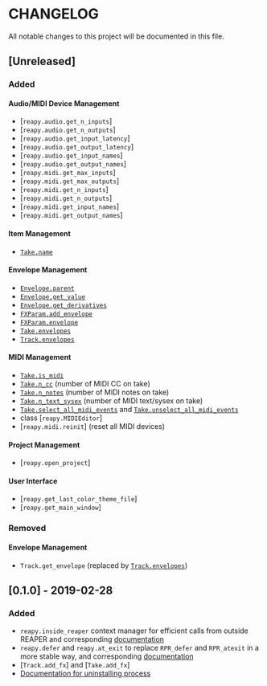 # CHANGELOG

All notable changes to this project will be documented in this file.

## [Unreleased]

### Added

#### Audio/MIDI Device Management

- [`reapy.audio.get_n_inputs`]
- [`reapy.audio.get_n_outputs`]
- [`reapy.audio.get_input_latency`]
- [`reapy.audio.get_output_latency`]
- [`reapy.audio.get_input_names`]
- [`reapy.audio.get_output_names`]
- [`reapy.midi.get_max_inputs`]
- [`reapy.midi.get_max_outputs`]
- [`reapy.midi.get_n_inputs`]
- [`reapy.midi.get_n_outputs`]
- [`reapy.midi.get_input_names`]
- [`reapy.midi.get_output_names`]

#### Item Management

- [`Take.name`]

#### Envelope Management

- [`Envelope.parent`]
- [`Envelope.get_value`]
- [`Envelope.get_derivatives`]
- [`FXParam.add_envelope`]
- [`FXParam.envelope`]
- [`Take.envelopes`]
- [`Track.envelopes`]

#### MIDI Management

- [`Take.is_midi`]
- [`Take.n_cc`] (number of MIDI CC on take)
- [`Take.n_notes`] (number of MIDI notes on take)
- [`Take.n_text_sysex`] (number of MIDI text/sysex on take)
- [`Take.select_all_midi_events`] and [`Take.unselect_all_midi_events`]
- class [`reapy.MIDIEditor`]
- [`reapy.midi.reinit`] (reset all MIDI devices)

#### Project Management

- [`reapy.open_project`]

#### User Interface

- [`reapy.get_last_color_theme_file`]
- [`reapy.get_main_window`]

### Removed

#### Envelope Management

- `Track.get_envelope` (replaced by [`Track.envelopes`])


## [0.1.0] - 2019-02-28

### Added

- `reapy.inside_reaper` context manager for efficient calls from outside REAPER and corresponding [documentation](https://python-reapy.readthedocs.io/en/latest/api_guide.html#improve-performance-with-reapy-inside-reaper)
- `reapy.defer` and `reapy.at_exit` to replace `RPR_defer` and `RPR_atexit` in a more stable way, and corresponding [documentation](https://python-reapy.readthedocs.io/en/latest/api_guide.html#non-blocking-loops-inside-reaper-with-reapy-defer-and-reapy-at-exit)
- [`Track.add_fx`] and [`Take.add_fx`]
- [Documentation for uninstalling process](https://python-reapy.readthedocs.io/en/latest/install_guide.html)

[//]: # (LINKS)
[`AutomationItem.delete_points_in_range`]: reapy.core.html#reapy.core.AutomationItem.delete_points_in_range
[`AutomationItem.length`]: reapy.core.html#reapy.core.AutomationItem.length
[`AutomationItem.n_points`]: reapy.core.html#reapy.core.AutomationItem.n_points
[`AutomationItem.pool`]: reapy.core.html#reapy.core.AutomationItem.pool
[`AutomationItem.position`]: reapy.core.html#reapy.core.AutomationItem.position
[`Envelope.delete_points_in_range`]: reapy.core.html#reapy.core.Envelope.delete_points_in_range
[`Envelope.get_derivatives`]: reapy.core.html#reapy.core.Envelope.get_derivatives
[`Envelope.get_value`]: reapy.core.html#reapy.core.Envelope.get_value
[`Envelope.n_items`]: reapy.core.html#reapy.core.Envelope.n_items
[`Envelope.n_points`]: reapy.core.html#reapy.core.Envelope.n_points
[`Envelope.name`]: reapy.core.html#reapy.core.Envelope.name
[`Envelope.parent`]: reapy.core.html#reapy.core.Envelope.parent
[`FX.close_ui`]: reapy.core.html#reapy.core.FX.close_ui
[`FX.copy_to_take`]: reapy.core.html#reapy.core.FX.copy_to_take
[`FX.copy_to_track`]: reapy.core.html#reapy.core.FX.copy_to_track
[`FX.delete`]: reapy.core.html#reapy.core.FX.delete
[`FX.disable`]: reapy.core.html#reapy.core.FX.disable
[`FX.enable`]: reapy.core.html#reapy.core.FX.enable
[`FX.is_enabled`]: reapy.core.html#reapy.core.FX.is_enabled
[`FX.is_online`]: reapy.core.html#reapy.core.FX.is_online
[`FX.is_ui_open`]: reapy.core.html#reapy.core.FX.is_ui_open
[`FX.make_offline`]: reapy.core.html#reapy.core.FX.make_offline
[`FX.make_online`]: reapy.core.html#reapy.core.FX.make_online
[`FX.move_to_take`]: reapy.core.html#reapy.core.FX.move_to_take
[`FX.move_to_track`]: reapy.core.html#reapy.core.FX.move_to_track
[`FX.n_params`]: reapy.core.html#reapy.core.FX.n_params
[`FX.name`]: reapy.core.html#reapy.core.FX.name
[`FX.open_ui`]: reapy.core.html#reapy.core.FX.open_ui
[`FX.params`]: reapy.core.html#reapy.core.FX.params
[`FX.preset_file`]: reapy.core.html#reapy.core.FX.preset_file
[`FX.preset_index`]: reapy.core.html#reapy.core.FX.preset_index
[`FX.preset`]: reapy.core.html#reapy.core.FX.preset
[`FX.use_next_preset`]: reapy.core.html#reapy.core.FX.use_next_preset
[`FX.use_previous_preset`]: reapy.core.html#reapy.core.FX.use_previous_preset
[`FXParam.add_envelope`]: reapy.core.html#reapy.core.FXParam.add_envelope
[`FXParam.envelope`]: reapy.core.html#reapy.core.FXParam.envelope
[`FXParam.name`]: reapy.core.html#reapy.core.FXParam.name
[`Item.active_take`]: reapy.core.html#reapy.core.Item.active_take
[`Item.add_take`]: reapy.core.html#reapy.core.Item.add_take
[`Item.get_info_value`]: reapy.core.html#reapy.core.Item.get_info_value
[`Item.get_take`]: reapy.core.html#reapy.core.Item.get_take
[`Item.is_selected`]: reapy.core.html#reapy.core.Item.is_selected
[`Item.length`]: reapy.core.html#reapy.core.Item.length
[`Item.n_takes`]: reapy.core.html#reapy.core.Item.n_takes
[`Item.position`]: reapy.core.html#reapy.core.Item.position
[`Item.project`]: reapy.core.html#reapy.core.Item.project
[`Item.split`]: reapy.core.html#reapy.core.Item.split
[`Item.takes`]: reapy.core.html#reapy.core.Item.takes
[`Item.track`]: reapy.core.html#reapy.core.Item.track
[`MIDIEditor.mode`]: reapy.core.html#reapy.core.MIDIEditor.mode
[`MIDIEditor.perform_action`]: reapy.core.html#reapy.core.MIDIEditor.perform_action
[`MIDIEditor.take`]: reapy.core.html#reapy.core.MIDIEditor.take
[`MIDIEditor`]: reapy.core.html#reapy.core.MIDIEditor
[`Marker.delete`]: reapy.core.html#reapy.core.Marker.delete
[`Marker`]: reapy.core.html#reapy.core.Marker
[`Project.add_marker`]: reapy.core.html#reapy.core.Project.add_marker
[`Project.add_region`]: reapy.core.html#reapy.core.Project.add_region
[`Project.add_track`]: reapy.core.html#reapy.core.Project.add_track
[`Project.any_track_solo`]: reapy.core.html#reapy.core.Project.any_track_solo
[`Project.begin_undo_block`]: reapy.core.html#reapy.core.Project.begin_undo_block
[`Project.bpi`]: reapy.core.html#reapy.core.Project.bpi
[`Project.bpm`]: reapy.core.html#reapy.core.Project.bpm
[`Project.bypass_fx_on_all_tracks`]: reapy.core.html#reapy.core.Project.bypass_fx_on_all_tracks
[`Project.can_redo`]: reapy.core.html#reapy.core.Project.can_redo
[`Project.can_undo`]: reapy.core.html#reapy.core.Project.can_undo
[`Project.cursor_position`]: reapy.core.html#reapy.core.Project.cursor_position
[`Project.disarm_rec_on_all_tracks`]: reapy.core.html#reapy.core.Project.disarm_rec_on_all_tracks
[`Project.end_undo_block`]: reapy.core.html#reapy.core.Project.end_undo_block
[`Project.get_selected_item`]: reapy.core.html#reapy.core.Project.get_selected_item
[`Project.get_selected_track`]: reapy.core.html#reapy.core.Project.get_selected_track
[`Project.is_dirty`]: reapy.core.html#reapy.core.Project.is_dirty
[`Project.length`]: reapy.core.html#reapy.core.Project.length
[`Project.make_current_project`]: reapy.core.html#reapy.core.Project.make_current_project
[`Project.mark_dirty`]: reapy.core.html#reapy.core.Project.mark_dirty
[`Project.markers`]: reapy.core.html#reapy.core.Project.markers
[`Project.master_track`]: reapy.core.html#reapy.core.Project.master_track
[`Project.mute_all_tracks`]: reapy.core.html#reapy.core.Project.mute_all_tracks
[`Project.n_items`]: reapy.core.html#reapy.core.Project.n_items
[`Project.n_markers`]: reapy.core.html#reapy.core.Project.n_markers
[`Project.n_regions`]: reapy.core.html#reapy.core.Project.n_regions
[`Project.n_selected_items`]: reapy.core.html#reapy.core.Project.n_selected_items
[`Project.n_selected_tracks`]: reapy.core.html#reapy.core.Project.n_selected_tracks
[`Project.n_tempo_markers`]: reapy.core.html#reapy.core.Project.n_tempo_markers
[`Project.n_tracks`]: reapy.core.html#reapy.core.Project.n_tracks
[`Project.name`]: reapy.core.html#reapy.core.Project.name
[`Project.path`]: reapy.core.html#reapy.core.Project.path
[`Project.pause`]: reapy.core.html#reapy.core.Project.pause
[`Project.perform_action`]: reapy.core.html#reapy.core.Project.perform_action
[`Project.play_rate`]: reapy.core.html#reapy.core.Project.play_rate
[`Project.play_state`]: reapy.core.html#reapy.core.Project.play_state
[`Project.play`]: reapy.core.html#reapy.core.Project.play
[`Project.redo`]: reapy.core.html#reapy.core.Project.redo
[`Project.regions`]: reapy.core.html#reapy.core.Project.regions
[`Project.save`]: reapy.core.html#reapy.core.Project.save
[`Project.select_all_items`]: reapy.core.html#reapy.core.Project.select_all_items
[`Project.selected_envelope`]: reapy.core.html#reapy.core.Project.selected_envelope
[`Project.selected_items`]: reapy.core.html#reapy.core.Project.selected_items
[`Project.selected_tracks`]: reapy.core.html#reapy.core.Project.selected_tracks
[`Project.stop`]: reapy.core.html#reapy.core.Project.stop
[`Project.time_selection`]: reapy.core.html#reapy.core.Project.time_selection
[`Project.tracks`]: reapy.core.html#reapy.core.Project.tracks
[`Project.undo`]: reapy.core.html#reapy.core.Project.undo
[`Project.unmute_all_tracks`]: reapy.core.html#reapy.core.Project.unmute_all_tracks
[`Project`]: reapy.core.html#reapy.core.Project
[`Region.add_rendered_track`]: reapy.core.html#reapy.core.Region.add_rendered_track
[`Region.delete`]: reapy.core.html#reapy.core.Region.delete
[`Region.remove_rendered_track`]: reapy.core.html#reapy.core.Region.remove_rendered_track
[`Region.rendered_tracks`]: reapy.core.html#reapy.core.Region.rendered_tracks
[`Region`]: reapy.core.html#reapy.core.Region
[`Send.delete`]: reapy.core.html#reapy.core.Send.delete
[`Send`]: reapy.core.html#reapy.core.Send
[`Source.filename`]: reapy.core.html#reapy.core.Source.filename
[`Source.length`]: reapy.core.html#reapy.core.Source.length
[`Source.n_channels`]: reapy.core.html#reapy.core.Source.n_channels
[`Source.sample_rate`]: reapy.core.html#reapy.core.Source.sample_rate
[`Source.type`]: reapy.core.html#reapy.core.Source.type
[`Take.envelopes`]: reapy.core.html#reapy.core.Take.envelopes
[`Take.get_info_value`]: reapy.core.html#reapy.core.Take.get_info_value
[`Take.is_midi`]: reapy.core.html#reapy.core.Take.is_midi
[`Take.item`]: reapy.core.html#reapy.core.Take.item
[`Take.make_active_take`]: reapy.core.html#reapy.core.Take.make_active_take
[`Take.n_cc`]: reapy.core.html#reapy.core.Take.n_cc
[`Take.n_envelopes`]: reapy.core.html#reapy.core.Take.n_envelopes
[`Take.n_fxs`]: reapy.core.html#reapy.core.Take.n_fxs
[`Take.n_notes`]: reapy.core.html#reapy.core.Take.n_notes
[`Take.n_text_sysex`]: reapy.core.html#reapy.core.Take.n_text_sysex
[`Take.name`]: reapy.core.html#reapy.core.Take.name
[`Take.select_all_midi_events`]: reapy.core.html#reapy.core.Take.select_all_midi_events
[`Take.source`]: reapy.core.html#reapy.core.Take.source
[`Take.track`]: reapy.core.html#reapy.core.Take.track
[`Take.unselect_all_midi_events`]: reapy.core.html#reapy.core.Take.unselect_all_midi_events
[`TimeSelection.is_looping`]: reapy.core.html#reapy.core.TimeSelection.is_looping
[`TimeSelection.loop`]: reapy.core.html#reapy.core.TimeSelection.loop
[`TimeSelection.looping`]: reapy.core.html#reapy.core.TimeSelection.looping
[`TimeSelection.shift`]: reapy.core.html#reapy.core.TimeSelection.shift
[`TimeSelection.unloop`]: reapy.core.html#reapy.core.TimeSelection.unloop
[`Track.add_item`]: reapy.core.html#reapy.core.Track.add_item
[`Track.add_midi_item`]: reapy.core.html#reapy.core.Track.add_midi_item
[`Track.add_send`]: reapy.core.html#reapy.core.Track.add_send
[`Track.automation_mode`]: reapy.core.html#reapy.core.Track.automation_mode
[`Track.color`]: reapy.core.html#reapy.core.Track.color
[`Track.delete`]: reapy.core.html#reapy.core.Track.delete
[`Track.depth`]: reapy.core.html#reapy.core.Track.depth
[`Track.envelopes`]: reapy.core.html#reapy.core.Track.envelopes
[`Track.instrument`]: reapy.core.html#reapy.core.Track.instrument
[`Track.is_selected`]: reapy.core.html#reapy.core.Track.is_selected
[`Track.items`]: reapy.core.html#reapy.core.Track.items
[`Track.make_only_selected_track`]: reapy.core.html#reapy.core.Track.make_only_selected_track
[`Track.n_envelopes`]: reapy.core.html#reapy.core.Track.n_envelopes
[`Track.n_fxs`]: reapy.core.html#reapy.core.Track.n_fxs
[`Track.n_items`]: reapy.core.html#reapy.core.Track.n_items
[`Track.n_receives`]: reapy.core.html#reapy.core.Track.n_receives
[`Track.n_sends`]: reapy.core.html#reapy.core.Track.n_sends
[`Track.name`]: reapy.core.html#reapy.core.Track.name
[`Track.select`]: reapy.core.html#reapy.core.Track.select
[`Track.unselect`]: reapy.core.html#reapy.core.Track.unselect
[`add_reascript`]: reapy.core.reaper.html#reapy.core.reaper.reaper.add_reascript
[`arm_command`]: reapy.core.reaper.html#reapy.core.reaper.reaper.arm_command
[`at_exit`]: reapy.core.reaper.html#reapy.core.reaper.defer.at_exit
[`audio.get_input_latency`]: reapy.core.reaper.html#reapy.core.reaper.audio.get_input_latency
[`audio.get_input_names`]: reapy.core.reaper.html#reapy.core.reaper.audio.get_input_names
[`audio.get_n_inputs`]: reapy.core.reaper.html#reapy.core.reaper.audio.get_n_inputs
[`audio.get_n_outputs`]: reapy.core.reaper.html#reapy.core.reaper.audio.get_n_outputs
[`audio.get_output_latency`]: reapy.core.reaper.html#reapy.core.reaper.audio.get_output_latency
[`audio.get_output_names`]: reapy.core.reaper.html#reapy.core.reaper.audio.get_output_names
[`audio.init`]: reapy.core.reaper.html#reapy.core.reaper.audio.init
[`audio.is_prebuffer`]: reapy.core.reaper.html#reapy.core.reaper.audio.is_prebuffer
[`audio.is_running`]: reapy.core.reaper.html#reapy.core.reaper.audio.is_running
[`audio.quit`]: reapy.core.reaper.html#reapy.core.reaper.audio.quit
[`clear_console`]: reapy.core.reaper.html#reapy.core.reaper.reaper.clear_console
[`clear_peak_cache`]: reapy.core.reaper.html#reapy.core.reaper.reaper.clear_peak_cache
[`dB_to_slider`]: reapy.core.reaper.html#reapy.core.reaper.reaper.dB_to_slider
[`defer`]: reapy.core.reaper.html#reapy.core.reaper.defer.defer
[`delete_ext_state`]: reapy.core.reaper.html#reapy.core.reaper.reaper.delete_ext_state
[`disarm_command`]: reapy.core.reaper.html#reapy.core.reaper.reaper.disarm_command
[`get_armed_command`]: reapy.core.reaper.html#reapy.core.reaper.reaper.get_armed_command
[`get_command_id`]: reapy.core.reaper.html#reapy.core.reaper.reaper.get_command_id
[`get_command_name`]: reapy.core.reaper.html#reapy.core.reaper.reaper.get_command_name
[`get_exe_dir`]: reapy.core.reaper.html#reapy.core.reaper.reaper.get_exe_dir
[`get_ext_state`]: reapy.core.reaper.html#reapy.core.reaper.reaper.get_ext_state
[`get_global_automation_mode`]: reapy.core.reaper.html#reapy.core.reaper.reaper.get_global_automation_mode
[`get_ini_file`]: reapy.core.reaper.html#reapy.core.reaper.reaper.get_ini_file
[`get_last_color_theme_file`]: reapy.core.reaper.html#reapy.core.reaper.reaper.get_last_color_theme_file
[`get_last_touched_track`]: reapy.core.reaper.html#reapy.core.reaper.reaper.get_last_touched_track
[`get_main_window`]: reapy.core.reaper.html#reapy.core.reaper.reaper.get_main_window
[`get_reaper_version`]: reapy.core.reaper.html#reapy.core.reaper.reaper.get_reaper_version
[`get_resource_path`]: reapy.core.reaper.html#reapy.core.reaper.reaper.get_resource_path
[`midi.get_active_editor`]: reapy.core.reaper.html#reapy.core.reaper.midi.get_active_editor
[`midi.get_input_names`]: reapy.core.reaper.html#reapy.core.reaper.midi.get_input_names
[`midi.get_max_inputs`]: reapy.core.reaper.html#reapy.core.reaper.midi.get_max_inputs
[`midi.get_max_outputs`]: reapy.core.reaper.html#reapy.core.reaper.midi.get_max_outputs
[`midi.get_n_inputs`]: reapy.core.reaper.html#reapy.core.reaper.midi.get_n_inputs
[`midi.get_n_outputs`]: reapy.core.reaper.html#reapy.core.reaper.midi.get_n_outputs
[`midi.get_output_names`]: reapy.core.reaper.html#reapy.core.reaper.midi.get_output_names
[`midi.reinit`]: reapy.core.reaper.html#reapy.core.reaper.midi.reinit
[`open_project`]: reapy.core.reaper.html#reapy.core.reaper.reaper.open_project
[`os.listdir`]: reapy.core.reaper.html#reapy.core.reaper.os.listdir
[`os.path.isfile`]: reapy.core.reaper.html#reapy.core.reaper.os.path.isfile
[`perform_action`]: reapy.core.reaper.html#reapy.core.reaper.reaper.perform_action
[`print`]: reapy.core.reaper.html#reapy.core.reaper.reaper.print
[`remove_reascript`]: reapy.core.reaper.html#reapy.core.reaper.reaper.remove_reascript
[`rgb_from_native`]: reapy.core.reaper.html#reapy.core.reaper.reaper.rgb_from_native
[`rgb_to_native`]: reapy.core.reaper.html#reapy.core.reaper.reaper.rgb_to_native
[`set_ext_state`]: reapy.core.reaper.html#reapy.core.reaper.reaper.set_ext_state
[`set_global_automation_mode`]: reapy.core.reaper.html#reapy.core.reaper.reaper.set_global_automation_mode
[`show_console_message`]: reapy.core.reaper.html#reapy.core.reaper.reaper.show_console_message
[`show_message_box`]: reapy.core.reaper.html#reapy.core.reaper.reaper.show_message_box
[`slider_to_dB`]: reapy.core.reaper.html#reapy.core.reaper.reaper.slider_to_dB
[`time.time`]: reapy.core.reaper.html#reapy.core.reaper.time.time
[`update_arrange`]: reapy.core.reaper.html#reapy.core.reaper.reaper.update_arrange
[`update_timeline`]: reapy.core.reaper.html#reapy.core.reaper.reaper.update_timeline
[`view_prefs`]: reapy.core.reaper.html#reapy.core.reaper.reaper.view_prefs
